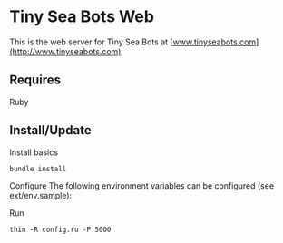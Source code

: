 # Tiny Sea Bots Web

This is the web server for Tiny Sea Bots at [www.tinyseabots.com](http://www.tinyseabots.com)

## Requires
  Ruby

## Install/Update

Install basics

    bundle install

Configure
    The following environment variables can be configured (see ext/env.sample):

Run

    thin -R config.ru -P 5000
